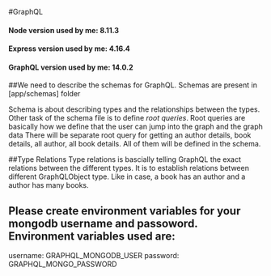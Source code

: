 #GraphQL

#### Node version used by me: 8.11.3
#### Express version used by me: 4.16.4
#### GraphQL version used by me: 14.0.2

##We need to describe the schemas for GraphQL. Schemas are present in [app/schemas] folder

Schema is about describing types and the relationships between the types. Other task of the schema file is to define
*root queries*.
Root queries are basically how we define that the user can jump into the graph and the graph data
There will be separate root query for getting an author details, book details, all author, all book details. All of them will be defined in the schema.


##Type Relations
Type relations is bascially telling GraphQL the exact relations between the different types. It is to establish relations between different
GraphQLObject type. Like in case, a book has an author and a author has many books.


## Please create environment variables for your mongodb username and passoword. Environment variables used are:
 username: GRAPHQL_MONGODB_USER
 password: GRAPHQL_MONGO_PASSWORD

